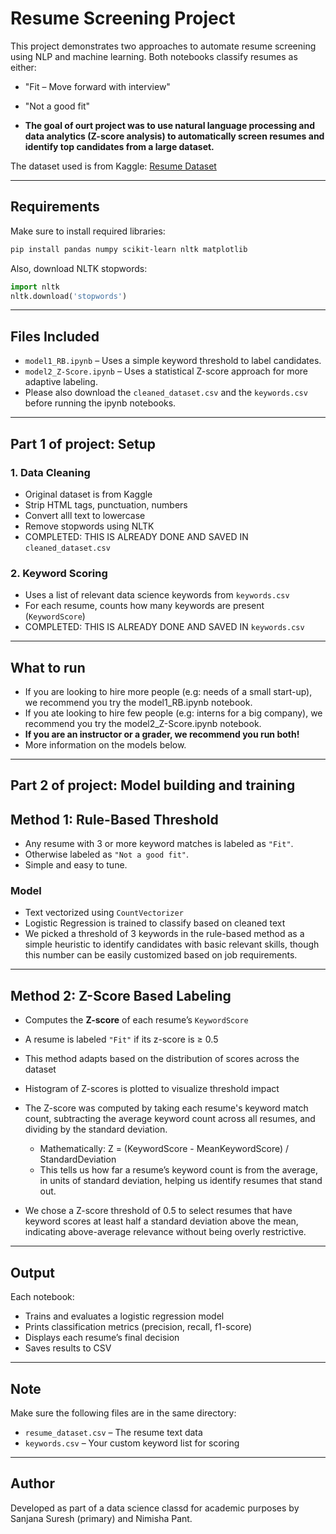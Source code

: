
# Resume Screening Project


This project demonstrates two approaches to automate resume screening using NLP and machine learning. Both notebooks classify resumes as either:

- "Fit – Move forward with interview"
- "Not a good fit"

- **The goal of ourt project was to use natural language processing and data analytics (Z-score analysis) to automatically screen resumes and identify top candidates from a large dataset.**
  
The dataset used is from Kaggle: [Resume Dataset](https://www.kaggle.com/datasets/gauravduttakiit/resume-dataset)

---

## Requirements

Make sure to install required libraries:
```bash
pip install pandas numpy scikit-learn nltk matplotlib
```

Also, download NLTK stopwords:
```python
import nltk
nltk.download('stopwords')
```

---

## Files Included

- `model1_RB.ipynb` – Uses a simple keyword threshold to label candidates.
- `model2_Z-Score.ipynb` – Uses a statistical Z-score approach for more adaptive labeling.
- Please also download the `cleaned_dataset.csv` and the `keywords.csv` before running the ipynb notebooks.

---

## Part 1 of project: Setup

### 1. Data Cleaning
- Original dataset is from Kaggle
- Strip HTML tags, punctuation, numbers
- Convert alll text to lowercase
- Remove stopwords using NLTK
- COMPLETED: THIS IS ALREADY DONE AND SAVED IN `cleaned_dataset.csv`

### 2. Keyword Scoring
- Uses a list of relevant data science keywords from `keywords.csv`
- For each resume, counts how many keywords are present (`KeywordScore`)
- COMPLETED: THIS IS ALREADY DONE AND SAVED IN `keywords.csv`

---

## What to run

- If you are looking to hire more people (e.g: needs of a small start-up), we recommend you try the model1_RB.ipynb notebook.
- If you ate looking to hire few people (e.g: interns for a big company), we recommend you try the model2_Z-Score.ipynb notebook.
- **If you are an instructor or a grader, we recommend you run both!**
- More information on the models below. 
---

## Part 2 of project: Model building and training

## Method 1: Rule-Based Threshold

- Any resume with 3 or more keyword matches is labeled as `"Fit"`.
- Otherwise labeled as `"Not a good fit"`.
- Simple and easy to tune.

### Model
- Text vectorized using `CountVectorizer`
- Logistic Regression is trained to classify based on cleaned text
- We picked a threshold of 3 keywords in the rule-based method as a simple heuristic to identify candidates with basic relevant skills, though this number can be easily customized based on job requirements.

---

## Method 2: Z-Score Based Labeling

- Computes the **Z-score** of each resume’s `KeywordScore`
- A resume is labeled `"Fit"` if its z-score is ≥ 0.5
- This method adapts based on the distribution of scores across the dataset
- Histogram of Z-scores is plotted to visualize threshold impact

- The Z-score was computed by taking each resume's keyword match count, subtracting the average keyword count across all resumes, and dividing by the standard deviation.

  - Mathematically: Z = (KeywordScore - MeanKeywordScore) / StandardDeviation
  - This tells us how far a resume’s keyword count is from the average, in units of standard deviation, helping us identify resumes that         stand out.

- We chose a Z-score threshold of 0.5 to select resumes that have keyword scores at least half a standard deviation above the mean, indicating above-average relevance without being overly restrictive.

---

## Output

Each notebook:
- Trains and evaluates a logistic regression model
- Prints classification metrics (precision, recall, f1-score)
- Displays each resume’s final decision
- Saves results to CSV

---

## Note

Make sure the following files are in the same directory:
- `resume_dataset.csv` – The resume text data
- `keywords.csv` – Your custom keyword list for scoring

---

## Author
Developed as part of a data science classd for academic purposes by Sanjana Suresh (primary) and Nimisha Pant.

